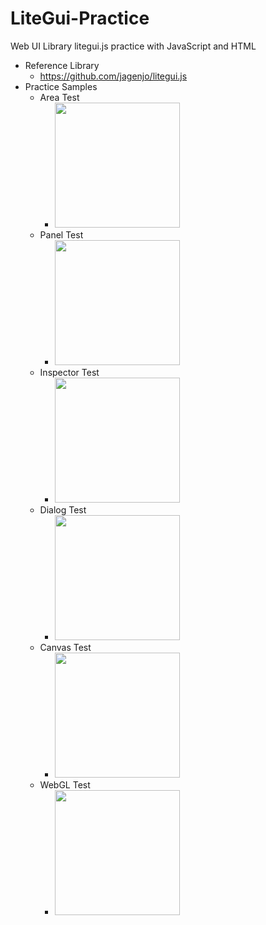 # LiteGui-Practice
Web UI Library litegui.js practice with JavaScript and HTML

- Reference Library
  - https://github.com/jagenjo/litegui.js
- Practice Samples
  - Area Test
    - <img src="https://github.com/jjuiddong/LiteGui-Practice/blob/master/Doc/area-test.jpg?raw=true" width="200px"/>
  - Panel Test
    - <img src="https://github.com/jjuiddong/LiteGui-Practice/blob/master/Doc/panel-test.jpg?raw=true" width="200px"/>
  - Inspector Test
    - <img src="https://github.com/jjuiddong/LiteGui-Practice/blob/master/Doc/inspector-test.jpg?raw=true" width="200px"/>
  - Dialog Test
    - <img src="https://github.com/jjuiddong/LiteGui-Practice/blob/master/Doc/dialog-test.jpg?raw=true" width="200px"/>
  - Canvas Test
    - <img src="https://github.com/jjuiddong/LiteGui-Practice/blob/master/Doc/canvas-test.jpg?raw=true" width="200px"/>
  - WebGL Test
    - <img src="https://github.com/jjuiddong/LiteGui-Practice/blob/master/Doc/webgl-test.jpg?raw=true" width="200px"/>

